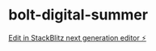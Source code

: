# bolt-digital-summer

[Edit in StackBlitz next generation editor ⚡️](https://stackblitz.com/~/github.com/donvito/bolt-digital-summer)